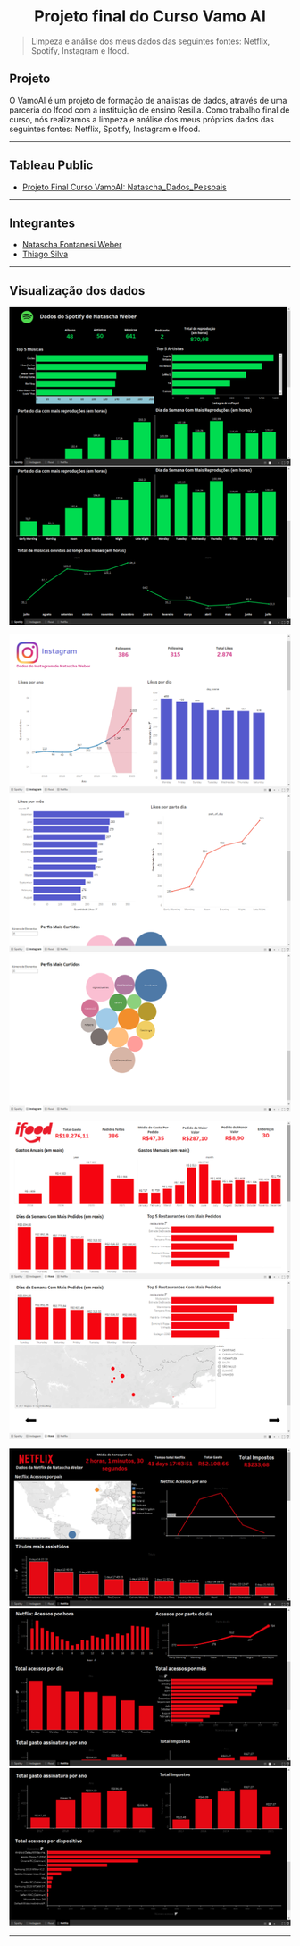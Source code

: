 <h1 align="center">Projeto final do Curso Vamo AI</h1> 

> Limpeza e análise dos meus dados das seguintes fontes: Netflix, Spotify, Instagram e Ifood.

## **Projeto**
O VamoAI é um projeto de formação de analistas de dados, através de uma parceria do Ifood com a instituição de ensino Resilia. Como trabalho final de curso, nós realizamos a limpeza e análise dos meus próprios dados das seguintes fontes: Netflix, Spotify, Instagram e Ifood.

---
## **Tableau Public**
* [Projeto Final Curso VamoAI: Natascha_Dados_Pessoais](https://public.tableau.com/app/profile/natascha.fontanesi.weber/viz/natascha_dados_pessoais/Histria1?publish=yes)
---
## **Integrantes**
- [Natascha Fontanesi Weber](https://www.linkedin.com/in/natascha-fontanesi-weber)
- [Thiago Silva](https://www.linkedin.com/in/thiagosilvafarias/)

---
## **Visualização dos dados**
![MARKDOWN](https://github.com/natfontanesi/Projeto_Final/blob/main/Prints/print_spotify.PNG)
![MARKDOWN](https://github.com/natfontanesi/Projeto_Final/blob/main/Prints/print_spotify_2.PNG)

![MARKDOWN](https://github.com/natfontanesi/Projeto_Final/blob/main/Prints/print_instagram.PNG)
![MARKDOWN](https://github.com/natfontanesi/Projeto_Final/blob/main/Prints/print_instagram_2.PNG)
![MARKDOWN](https://github.com/natfontanesi/Projeto_Final/blob/main/Prints/print_instagram_3.PNG)

![MARKDOWN](https://github.com/natfontanesi/Projeto_Final/blob/main/Prints/print_ifood.PNG)
![MARKDOWN](https://github.com/natfontanesi/Projeto_Final/blob/main/Prints/print_ifood2.PNG)

![MARKDOWN](https://github.com/natfontanesi/Projeto_Final/blob/main/Prints/print_netflix.PNG)
![MARKDOWN](https://github.com/natfontanesi/Projeto_Final/blob/main/Prints/print_netflix2.PNG)
![MARKDOWN](https://github.com/natfontanesi/Projeto_Final/blob/main/Prints/print_netflix3.PNG)

---
